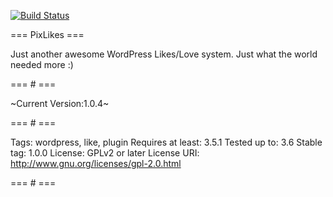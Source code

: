 [![Build Status](https://travis-ci.org/pixelgrade/pixlikes.png?branch=development)](https://travis-ci.org/pixelgrade/pixlikes)

=== PixLikes ===

Just another awesome WordPress Likes/Love system. Just what the world needed more :)

=== # ===


~Current Version:1.0.4~

=== # ===

Tags: wordpress, like, plugin
Requires at least: 3.5.1
Tested up to: 3.6
Stable tag: 1.0.0
License: GPLv2 or later
License URI: http://www.gnu.org/licenses/gpl-2.0.html

=== # ===
